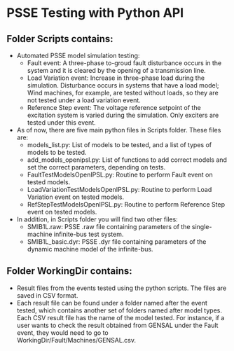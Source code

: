 # PSSE Testing with Python API
## Folder Scripts contains:
- Automated PSSE model simulation testing:
  - Fault event: A three-phase to-groud fault disturbance occurs in the system and it is cleared by the opening of a transmission line.
  - Load Variation event: Increase in three-phase load during the simulation. Disturbance occurs in systems that have a load model; Wind machines, for example, are tested without loads, so they are not tested under a load variation event.
  - Reference Step event: The voltage reference setpoint of the excitation system is varied during the simulation. Only exciters are tested under this event.
- As of now, there are five main python files in Scripts folder. These files are:
  - models_list.py: List of models to be tested, and a list of types of models to be tested.
  - add_models_openipsl.py: List of functions to add correct models and set the correct parameters, depending on tests.
  - FaultTestModelsOpenIPSL.py: Routine to perform Fault event on tested models.
  - LoadVariationTestModelsOpenIPSL.py: Routine to perform Load Variation event on tested models.
  - RefStepTestModelsOpenIPSL.py: Routine to perform Reference Step event on tested models.
- In addition, in Scripts folder you will find two other files:
  - SMIB1L.raw: PSSE .raw file containing parameters of the single-machine infinite-bus test system.
  - SMIB1L_basic.dyr: PSSE .dyr file containing parameters of the dynamic machine model of the infinite-bus. 

## Folder WorkingDir contains:
- Result files from the events tested using the python scripts. The files are saved in CSV format. 
- Each result file can be found under a folder named after the event tested, which contains another set of folders named after model types. Each CSV result file has the name of the model tested. For instance, if a user wants to check the result obtained from GENSAL under the Fault event, they would need to go to WorkingDir/Fault/Machines/GENSAL.csv.
